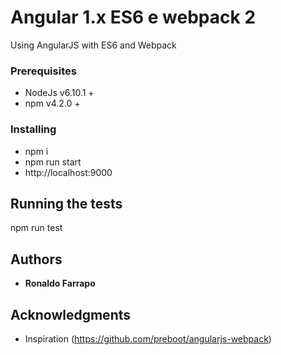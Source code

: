 # Angular 1.x ES6 e webpack 2

Using AngularJS with ES6 and Webpack

### Prerequisites

* NodeJs v6.10.1 +
* npm v4.2.0 +

### Installing

* npm i
* npm run start
* http://localhost:9000

## Running the tests

npm run test

## Authors

* **Ronaldo Farrapo**

## Acknowledgments

* Inspiration (https://github.com/preboot/angularjs-webpack)
